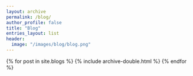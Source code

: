 ```yaml
---
layout: archive
permalink: /blog/
author_profile: false
title: "Blog"
entries_layout: list
header:
  image: "/images/blog/blog.png"
---
```


{% for post in site.blogs %}
    {% include archive-double.html %}
{% endfor %}
